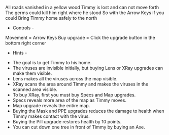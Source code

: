 All roads vanished in a yellow wood
Timmy is lost and can not move forth
The germs could kill him right where he stood
So with the Arrow Keys if you could
Bring Timmy home safely to the north


- Controls -

Movement = Arrow Keys
Buy upgrade = Click the upgrade button in the bottom right corner


- Hints -
+ The goal is to get Timmy to his home.
+ The viruses are invisible initially, but buying Lens or XRay upgrades can make them visible.
+ Lens makes all the viruses across the map visible.
+ XRay scans the area around Timmy and makes the viruses in the scanned area visible.
+ To buy XRay, first you must buy Specs and Map upgrades.
+ Specs reveals more area of the map as Timmy moves.
+ Map upgrade reveals the entire map.
+ Buying the Mask and PPE upgrades reduces the damage to health when Timmy makes contact with the virus.
+ Buying the Pill upgrade restores health by 10 points.
+ You can cut down one tree in front of Timmy by buying an Axe.
